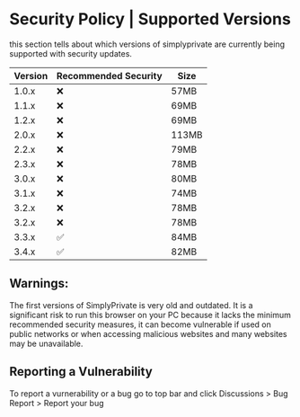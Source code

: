 # Security Policy | Supported Versions

this section tells about which versions of simplyprivate are
currently being supported with security updates.

| Version         | Recommended Security |  Size  |
| ----------------| -------------------- | ------ |
| 1.0.x           | :x:                  | 57MB   |
| 1.1.x           | :x:                  | 69MB   |
| 1.2.x           | :x:                  | 69MB   |
| 2.0.x           | :x:                  | 113MB  |
| 2.2.x           | :x:                  | 79MB   |
| 2.3.x           | :x:                  | 78MB   |
| 3.0.x           | :x:                  | 80MB   |
| 3.1.x           | :x:                  | 74MB   |
| 3.2.x           | :x:                  | 78MB   |
| 3.2.x           | :x:                  | 78MB   |
3.3.x  | :white_check_mark:   | 84MB   |
3.4.x  | :white_check_mark:   | 82MB   | 

## Warnings:
The first versions of SimplyPrivate is very old and outdated. It is a significant risk to run this browser on your PC because it lacks the minimum recommended security measures, it can become vulnerable if used on public networks or when accessing malicious websites and many websites may be unavailable.

## Reporting a Vulnerability
To report a vurnerability or a bug go to top bar and click Discussions > Bug Report > Report your bug
